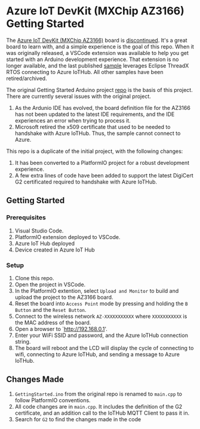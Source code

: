 # Azure IoT DevKit (MXChip AZ3166) Getting Started

The [Azure IoT DevKit (MXChip AZ3166)](https://microsoft.github.io/azure-iot-developer-kit/) board is [discontinued](https://www.seeedstudio.com/AZ3166-IOT-Developer-Kit.html).  It's a great board to learn with, and a simple experience is the goal of this repo.  When it was originally released, a VSCode extension was available to help you get started with an Arduino development experience.  That extension is no longer available, and the last published [sample](https://learn.microsoft.com/azure/iot/tutorial-devkit-mxchip-az3166-iot-hub) leverages Eclipse ThreadX RTOS connecting to Azure IoTHub.  All other samples have been retired/archived.

The original Getting Started Arduino project [repo](https://github.com/Azure-Samples/mxchip-iot-devkit-get-started) is the basis of this project.  There are currently several issues with the original project.

1. As the Ardunio IDE has evolved, the board definition file for the AZ3166 has not been updated to the latest IDE requirements, and the IDE experiences an error when trying to process it.
1. Microsoft retired the x509 certificate that used to be needed to handshake with Azure IoTHub.  Thus, the sample cannot connect to Azure.

This repo is a duplicate of the initial project, with the following changes:

1. It has been converted to a PlatformIO project for a robust development experience.
1. A few extra lines of code have been added to support the latest DigiCert G2 certificated required to handshake with Azure IoTHub.

## Getting Started

### Prerequisites

1. Visual Studio Code.
1. PlatformIO extension deployed to VSCode.
1. Azure IoT Hub deployed
1. Device created in Azure IoT Hub

### Setup

1. Clone this repo.
1. Open the project in VSCode.
1. In the PlatformIO extention, select `Upload and Monitor` to build and upload the project to the AZ3166 board.
1. Reset the board into `Access Point` mode by pressing and holding the `B Button` and the `Reset Button`.
1. Connect to the wireless network `AZ-XXXXXXXXXXX` where `XXXXXXXXXXX` is the MAC address of the board.
1. Open a browser to `http://192.168.0.1'.
1. Enter your WiFi SSID and password, and the Azure IoTHub connection string.
1. The board will reboot and the LCD will display the cycle of connecting to wifi, connecting to Azure IoTHub, and sending a message to Azure IoTHub.

## Changes Made

1. `GettingStarted.ino` from the original repo is renamed to `main.cpp` to follow PlatformIO conventions.
1. All code changes are in `main.cpp`.  It includes the definition of the G2 certificate, and an addition call to the IoTHub MQTT Client to pass it in.
1. Search for `G2` to find the changes made in the code
